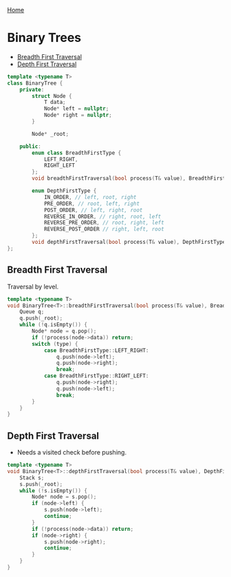 [Home](../README.md#data-structures)

# Binary Trees

<!-- TOC -->

- [Breadth First Traversal](#breadth-first-traversal)
- [Depth First Traversal](#depth-first-traversal)

<!-- /TOC -->

```C++
template <typename T>
class BinaryTree {
	private:
		struct Node {
			T data;
			Node* left = nullptr;
			Node* right = nullptr;
		}

		Node* _root;

	public:
		enum class BreadthFirstType {
			LEFT_RIGHT,
			RIGHT_LEFT
		};
		void breadthFirstTraversal(bool process(T& value), BreadthFirstType type = BreadthFirstType::LEFT_RIGHT);

		enum DepthFirstType {
			IN_ORDER, // left, root, right
			PRE_ORDER, // root, left, right
			POST_ORDER, // left, right, root
			REVERSE_IN_ORDER, // right, root, left
			REVERSE_PRE_ORDER, // root, right, left
			REVERSE_POST_ORDER // right, left, root
		};
		void depthFirstTraversal(bool process(T& value), DepthFirstType type = DepthFirstType::IN_ORDER);
};
```

## Breadth First Traversal
Traversal by level.

```C++
template <typename T>
void BinaryTree<T>::breadthFirstTraversal(bool process(T& value), BreadthFirstType type) {
	Queue q;
	q.push(_root);
	while (!q.isEmpty()) {
		Node* node = q.pop();
		if (!process(node->data)) return;
		switch (type) {
			case BreadthFirstType::LEFT_RIGHT:
				q.push(node->left);
				q.push(node->right);
				break;
			case BreadthFirstType::RIGHT_LEFT:
				q.push(node->right);
				q.push(node->left);
				break;
		}
	}
}
```

## Depth First Traversal
- Needs a visited check before pushing.

```C++
template <typename T>
void BinaryTree<T>::depthFirstTraversal(bool process(T& value), DepthFirstType type = DepthFirstType::IN_ORDER) {
	Stack s;
	s.push(_root);
	while (!s.isEmpty()) {
		Node* node = s.pop();
		if (node->left) {
			s.push(node->left);
			continue;
		}
		if (!process(node->data)) return;
		if (node->right) {
			s.push(node->right);
			continue;
		}
	}
}
```